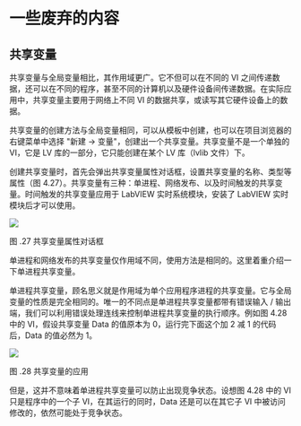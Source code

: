 # 一些废弃的内容


## 共享变量

共享变量与全局变量相比，其作用域更广。它不但可以在不同的 VI 之间传递数据，还可以在不同的程序，甚至不同的计算机以及硬件设备间传递数据。在实际应用中，共享变量主要用于网络上不同 VI 的数据共享，或读写其它硬件设备上的数据。

共享变量的创建方法与全局变量相同，可以从模板中创建，也可以在项目浏览器的右键菜单中选择 "新建 -\> 变量"，创建出一个共享变量。共享变量不是一个单独的 VI，它是 LV 库的一部分，它只能创建在某个 LV 库（lvlib 文件）下。

创建共享变量时，首先会弹出共享变量属性对话框，设置共享变量的名称、类型等属性（图
4.27）。共享变量有三种：单进程、网络发布、以及时间触发的共享变量。时间触发的共享变量应用于 LabVIEW 实时系统模块，安装了 LabVIEW 实时模块后才可以使用。

![](images/image267.png)

图 .27 共享变量属性对话框

单进程和网络发布的共享变量仅作用域不同，使用方法是相同的。这里着重介绍一下单进程共享变量。

单进程共享变量，顾名思义就是作用域为单个应用程序进程的共享变量。它与全局变量的性质是完全相同的。唯一的不同点是单进程共享变量都带有错误输入 / 输出端，我们可以利用错误处理连线来控制单进程共享变量的执行顺序。例如图
4.28 中的 VI，假设共享变量 Data 的值原本为 0，运行完下面这个加 2 减 1 的代码后，Data 的值必然为 1。

![](images/image268.png)

图 .28 共享变量的应用

但是，这并不意味着单进程共享变量可以防止出现竞争状态。设想图
4.28 中的 VI 只是程序中的一个子 VI，在其运行的同时，Data 还是可以在其它子 VI 中被访问修改的，依然可能处于竞争状态。